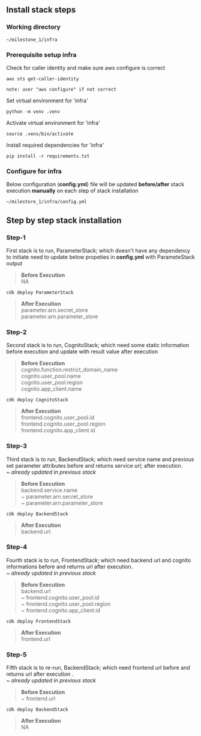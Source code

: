 
## Install stack steps

### Working directory
```
~/milestone_1/infra
```
### Prerequisite setup infra

Check for caller identity and make sure aws configure is correct
```
aws sts get-caller-identity

note: user "aws configure" if not correct
```
Set virtual environment for 'infra'
```
python -m venv .venv
```
Activate virtual environment for 'infra'
```
source .venv/bin/activate
```
Install required dependencies for 'infra'
```
pip install -r requirements.txt
```

### Configure for infra
Below configuration (**config.yml**) file will be updated **before/after** stack execution **manually** on each step of stack installation
```
~/milestore_1/infra/config.yml
```

## Step by step stack installation
### Step-1
First stack is to run, ParameterStack; which doesn't have any dependency to initiate need to update below propeties in **config.yml** with ParameteStack output

> **Before Execution** <br>
> NA
```
cdk deploy ParameterStack
```
> **After Execution** <br>
> parameter.arn.secret_store <br>
> parameter.arn.parameter_store 


### Step-2
Second stack is to run, CognitoStack; which need some static information before execution and update with result value after execution

> **Before Execution** <br>
> cognito.function.restrict_domain_name <br>
> cognito.user_pool.name <br>
> cognito.user_pool.region  <br>
> cognito.app_client.name
```
cdk deploy CognitoStack
```
> **After Execution** <br>
> frontend.cognito.user_pool.id <br>
> frontend.cognito.user_pool.region <br>
> frontend.cognito.app_client.id


### Step-3
Third stack is to run, BackendStack; which need service name and previous set parameter attributes before and returns service url; after execution. \
*~ already updated in previous stack*

> **Before Execution** <br>
> backend.service.name <br>
> ~ parameter.arn.secret_store <br>
> ~ parameter.arn.parameter_store 

```
cdk deploy BackendStack
```
> **After Execution** <br>
> backend.url

### Step-4
Fourth stack is to run, FrontendStack; which need backend url and cognito informations before and returns url after execution. \
*~ already updated in previous stack*

> **Before Execution** <br>
> backend.url <br>
> ~ frontend.cognito.user_pool.id <br>
> ~ frontend.cognito.user_pool.region <br>
> ~ frontend.cognito.app_client.id
```
cdk deploy FrontendStack
```
> **After Execution** <br>
> frontend.url

### Step-5
Fifth stack is to re-run, BackendStack; which need frontend url before and returns url after execution . \
*~ already updated in previous stack*

> **Before Execution** <br>
> ~ frontend.url
```
cdk deploy BackendStack
```
> **After Execution** <br>
> NA
